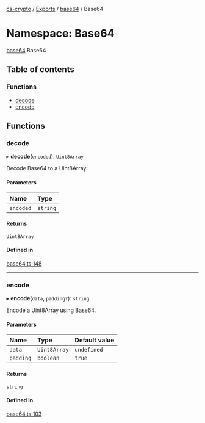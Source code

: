 [cs-crypto](../README.md) / [Exports](../modules.md) / [base64](base64.md) / Base64

# Namespace: Base64

[base64](base64.md).Base64

## Table of contents

### Functions

- [decode](base64.Base64.md#decode)
- [encode](base64.Base64.md#encode)

## Functions

### decode

▸ **decode**(`encoded`): `Uint8Array`

Decode Base64 to a Uint8Array.

#### Parameters

| Name | Type |
| :------ | :------ |
| `encoded` | `string` |

#### Returns

`Uint8Array`

#### Defined in

[base64.ts:148](https://github.com/very-amused/cs-crypto/blob/3fa857f/src/base64.ts#L148)

___

### encode

▸ **encode**(`data`, `padding?`): `string`

Encode a Uint8Array using Base64.

#### Parameters

| Name | Type | Default value |
| :------ | :------ | :------ |
| `data` | `Uint8Array` | `undefined` |
| `padding` | `boolean` | `true` |

#### Returns

`string`

#### Defined in

[base64.ts:103](https://github.com/very-amused/cs-crypto/blob/3fa857f/src/base64.ts#L103)
